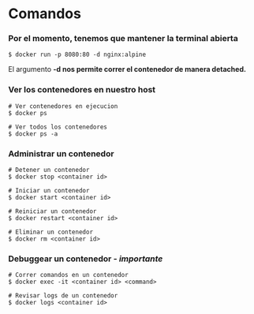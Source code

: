 # Comandos

### Por el momento, tenemos que mantener la terminal abierta

```
$ docker run -p 8080:80 -d nginx:alpine
```

El argumento **-d nos permite correr el contenedor de manera detached.**

### Ver los contenedores en nuestro host

```
# Ver contenedores en ejecucion
$ docker ps

# Ver todos los contenedores
$ docker ps -a
```

### Administrar un contenedor

```
# Detener un contenedor
$ docker stop <container id>

# Iniciar un contenedor
$ docker start <container id>

# Reiniciar un contenedor
$ docker restart <container id>

# Eliminar un contenedor
$ docker rm <container id>
```

### Debuggear un contenedor - *importante*

```
# Correr comandos en un contenedor
$ docker exec -it <container id> <command>

# Revisar logs de un contenedor
$ docker logs <container id>
```
